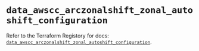 # `data_awscc_arczonalshift_zonal_autoshift_configuration`

Refer to the Terraform Registory for docs: [`data_awscc_arczonalshift_zonal_autoshift_configuration`](https://registry.terraform.io/providers/hashicorp/awscc/0.70.0/docs/data-sources/arczonalshift_zonal_autoshift_configuration).
